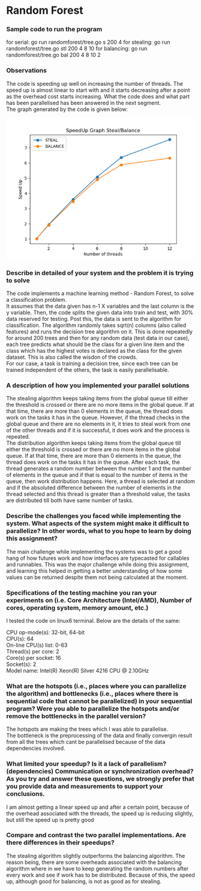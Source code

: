 # Random Forest

### Sample code to run the program 
for serial: go run randomforest/tree.go s 200 4
for stealing: go run randomforest/tree.go stl 200 4 8 10
for balancing: go run randomforest/tree.go bal 200 4 8 10 2

### Observations

The code is speeding up well on increasing the number of threads. The speed up is almost linear to start with and it starts decreasing after a point as the overhead cost starts increasing. What the code does and what part has been parallelised has been answered in the next segment.  
The graph generated by the code is given below:  

![Speedup Curves](speedup.png)

### Describe in detailed of your system and the problem it is trying to solve

The code implements a machine learning method - Random Forest, to solve a classification problem.  
It assumes that the data given has n-1 X variables and the last column is the y variable. Then, the code splits the given data into train and test, with 30% data reserved for testing. Post this, the data is sent to the algorithm for classification. The algorithm randomly takes sqrt(n) columns (also called features) and runs the decision tree algorithm on it. This is done repeatedly for around 200 trees and then for any random data (test data in our case), each tree predicts what should be the class for a given line item and the class which has the highest votes is declared as the class for the given dataset. This is also called the wisdon of the crowds.  
For our case, a task is training a decision tree, since each tree can be trained independent of the others, the task is easily parallelisable. 

### A description of how you implemented your parallel solutions

The stealing algorithm keeps taking items from the global queue till either the threshold is crossed or there are no more items in the global queue. If at that time, there are more than 0 elements in the queue, the thread does work on the tasks it has in the queue. However, if the thread checks in the global queue and there are no elements in it, it tries to steal work from one of the other threads and if it is successful, it does work and the process is repeated.  
The distribution algorithm keeps taking items from the global queue till either the threshold is crossed or there are no more items in the global queue. If at that time, there are more than 0 elements in the queue, the thread does work on the tasks it has in the queue. After each task, the thread generates a random number between the number 1 and the number of elements in the queue and if that is equal to the number of items in the queue, then work distribution happens. Here, a thread is selected at random and if the absoluted difference between the number of elements in the thread selected and this thread is greater than a threshold value, the tasks are distributed till both have same number of tasks.

### Describe the challenges you faced while implementing the system. What aspects of the system might make it difficult to parallelize? In other words, what to you hope to learn by doing this assignment?

The main challenge while implementing the systems was to get a good hang of how futures work and how interfaces are typecasted for callables and runnables. This was the major challenge while doing this assignment, and learning this helped in getting a better understanding of how some values can be returned despite them not being calculated at the moment. 

### Specifications of the testing machine you ran your experiments on (i.e. Core Architecture (Intel/AMD), Number of cores, operating system, memory amount, etc.)

I tested the code on linux6 terminal. Below are the details of the same:  

CPU op-mode(s):                  32-bit, 64-bit  
CPU(s):                          64  
On-line CPU(s) list:             0-63  
Thread(s) per core:              2  
Core(s) per socket:              16  
Socket(s):                       2  
Model name:                      Intel(R) Xeon(R) Silver 4216 CPU @ 2.10GHz  

### What are the hotspots (i.e., places where you can parallelize the algorithm) and bottlenecks (i.e., places where there is sequential code that cannot be parallelized) in your sequential program? Were you able to parallelize the hotspots and/or remove the bottlenecks in the parallel version?

The hotspots are making the trees which I was able to parallelise.  
The bottleneck is the preprocessing of the data and finally convergin result from all the trees which cant be parallelised because of the data dependencies involved.

### What limited your speedup? Is it a lack of parallelism? (dependencies) Communication or synchronization overhead? As you try and answer these questions, we strongly prefer that you provide data and measurements to support your conclusions.

I am almost getting a linear speed up and after a certain point, because of the overhead associated with the threads, the speed up is reducing slightly, but still the speed up is pretty good

### Compare and contrast the two parallel implementations. Are there differences in their speedups?

The stealing algorithm slightly outperforms the balancing algorithm. The reason being, there are some overheads associated with the balancing algorithm where in we have to keep generating the random numbers after every work and see if work has to be distributed. Because of this, the speed up, although good for balancing, is not as good as for stealing. 